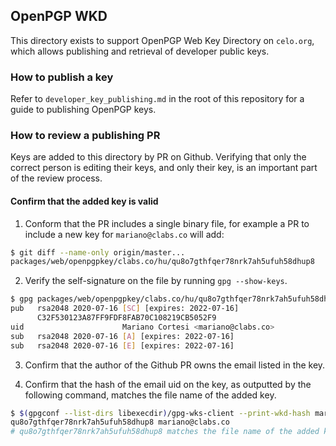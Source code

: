 ## OpenPGP WKD

This directory exists to support OpenPGP Web Key Directory on `celo.org`, which allows publishing and retrieval of developer public keys.

### How to publish a key

Refer to `developer_key_publishing.md` in the root of this repository for a guide to publishing OpenPGP keys.

### How to review a publishing PR

Keys are added to this directory by PR on Github. Verifying that only the correct person is editing their keys, and only their key, is an important part of the review process.

#### Confirm that the added key is valid

1. Conform that the PR includes a single binary file, for example a PR to include a new key for `mariano@clabs.co` will add:

```bash
$ git diff --name-only origin/master...
packages/web/openpgpkey/clabs.co/hu/qu8o7gthfqer78nrk7ah5ufuh58dhup8
```

2. Verify the self-signature on the file by running `gpg --show-keys`.

```bash
$ gpg packages/web/openpgpkey/clabs.co/hu/qu8o7gthfqer78nrk7ah5ufuh58dhup8
pub   rsa2048 2020-07-16 [SC] [expires: 2022-07-16]
      C32F530123A87FF9FDF8FAB70C108219CB5052F9
uid                      Mariano Cortesi <mariano@clabs.co>
sub   rsa2048 2020-07-16 [A] [expires: 2022-07-16]
sub   rsa2048 2020-07-16 [E] [expires: 2022-07-16]
```

3. Confirm that the author of the Github PR owns the email listed in the key.

4. Confirm that the hash of the email uid on the key, as outputted by the following command,  matches the file name of the added key.

```bash
$ $(gpgconf --list-dirs libexecdir)/gpg-wks-client --print-wkd-hash mariano@clabs.co
qu8o7gthfqer78nrk7ah5ufuh58dhup8 mariano@clabs.co
# qu8o7gthfqer78nrk7ah5ufuh58dhup8 matches the file name of the added key. 
```
